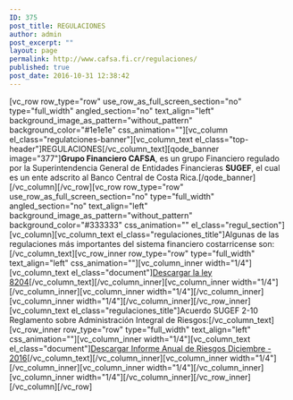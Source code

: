 ```yaml
---
ID: 375
post_title: REGULACIONES
author: admin
post_excerpt: ""
layout: page
permalink: http://www.cafsa.fi.cr/regulaciones/
published: true
post_date: 2016-10-31 12:38:42
---
```

[vc_row row_type="row" use_row_as_full_screen_section="no" type="full_width" angled_section="no" text_align="left" background_image_as_pattern="without_pattern" background_color="#1e1e1e" css_animation=""][vc_column el_class="regulatciones-banner"][vc_column_text el_class="top-header"]<span class="require">REGULACIONES</span>[/vc_column_text][qode_banner image="377"]<strong>Grupo Financiero CAFSA</strong>, es un grupo Financiero regulado por la
Superintendencia General de Entidades Financieras <strong>SUGEF</strong>, el cual es un ente
adscrito al Banco Central de Costa Rica.[/qode_banner][/vc_column][/vc_row][vc_row row_type="row" use_row_as_full_screen_section="no" type="full_width" angled_section="no" text_align="left" background_image_as_pattern="without_pattern" background_color="#333333" css_animation="" el_class="regul_section"][vc_column][vc_column_text el_class="regulaciones_title"]Algunas de las regulaciones más importantes del sistema financiero costarricense son:[/vc_column_text][vc_row_inner row_type="row" type="full_width" text_align="left" css_animation=""][vc_column_inner width="1/4"][vc_column_text el_class="document"]<a href="http://www.cafsa.fi.cr/dowlands/Regulaciones.pdf">Descargar la
ley 8204</a>[/vc_column_text][/vc_column_inner][vc_column_inner width="1/4"][/vc_column_inner][vc_column_inner width="1/4"][/vc_column_inner][vc_column_inner width="1/4"][/vc_column_inner][/vc_row_inner][vc_column_text el_class="regulaciones_title"]Acuerdo SUGEF 2-10 Reglamento sobre Administración Integral de Riesgos:[/vc_column_text][vc_row_inner row_type="row" type="full_width" text_align="left" css_animation=""][vc_column_inner width="1/4"][vc_column_text el_class="document"]<a href="http://www.cafsa.fi.cr/wp-content/uploads/2017/12/Informe-anual-de-Riesgo-con-corte-a-Dic-16.pdf">Descargar Informe Anual de Riesgos Diciembre - 2016</a>[/vc_column_text][/vc_column_inner][vc_column_inner width="1/4"][/vc_column_inner][vc_column_inner width="1/4"][/vc_column_inner][vc_column_inner width="1/4"][/vc_column_inner][/vc_row_inner][/vc_column][/vc_row]